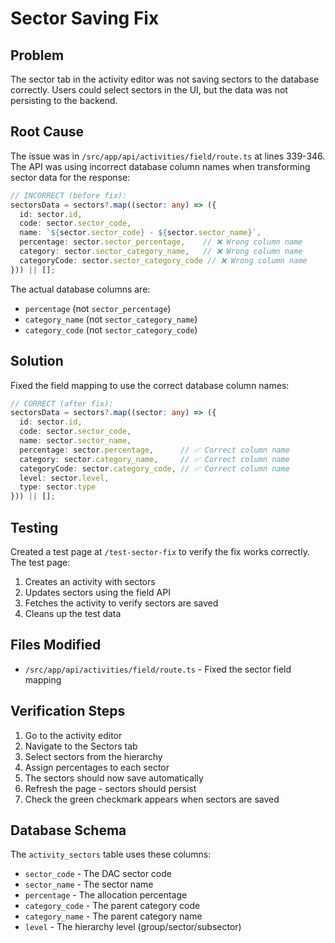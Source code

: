 # Sector Saving Fix

## Problem
The sector tab in the activity editor was not saving sectors to the database correctly. Users could select sectors in the UI, but the data was not persisting to the backend.

## Root Cause
The issue was in `/src/app/api/activities/field/route.ts` at lines 339-346. The API was using incorrect database column names when transforming sector data for the response:

```typescript
// INCORRECT (before fix):
sectorsData = sectors?.map((sector: any) => ({
  id: sector.id,
  code: sector.sector_code,
  name: `${sector.sector_code} - ${sector.sector_name}`,
  percentage: sector.sector_percentage,    // ❌ Wrong column name
  category: sector.sector_category_name,   // ❌ Wrong column name
  categoryCode: sector.sector_category_code // ❌ Wrong column name
})) || [];
```

The actual database columns are:
- `percentage` (not `sector_percentage`)
- `category_name` (not `sector_category_name`)
- `category_code` (not `sector_category_code`)

## Solution
Fixed the field mapping to use the correct database column names:

```typescript
// CORRECT (after fix):
sectorsData = sectors?.map((sector: any) => ({
  id: sector.id,
  code: sector.sector_code,
  name: sector.sector_name,
  percentage: sector.percentage,      // ✅ Correct column name
  category: sector.category_name,     // ✅ Correct column name
  categoryCode: sector.category_code, // ✅ Correct column name
  level: sector.level,
  type: sector.type
})) || [];
```

## Testing
Created a test page at `/test-sector-fix` to verify the fix works correctly. The test page:
1. Creates an activity with sectors
2. Updates sectors using the field API
3. Fetches the activity to verify sectors are saved
4. Cleans up the test data

## Files Modified
- `/src/app/api/activities/field/route.ts` - Fixed the sector field mapping

## Verification Steps
1. Go to the activity editor
2. Navigate to the Sectors tab
3. Select sectors from the hierarchy
4. Assign percentages to each sector
5. The sectors should now save automatically
6. Refresh the page - sectors should persist
7. Check the green checkmark appears when sectors are saved

## Database Schema
The `activity_sectors` table uses these columns:
- `sector_code` - The DAC sector code
- `sector_name` - The sector name
- `percentage` - The allocation percentage
- `category_code` - The parent category code
- `category_name` - The parent category name
- `level` - The hierarchy level (group/sector/subsector)